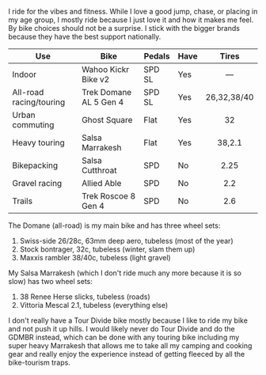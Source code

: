 I ride for the vibes and fitness. While I love a good jump, chase, or placing in my age group, I mostly ride because I just love it and how it makes me feel. By bike choices should not be a surprise. I stick with the bigger brands because they have the best support nationally.

| Use                     | Bike                   | Pedals | Have |    Tires    |
| ----------------------- | ---------------------- | ------ | ---- | :---------: |
| Indoor                  | Wahoo Kickr Bike v2    | SPD SL | Yes  |      —      |
| All-road racing/touring | Trek Domane AL 5 Gen 4 | SPD SL | Yes  | 26,32,38/40 |
| Urban commuting         | Ghost Square           | Flat   | Yes  |     32      |
| Heavy touring           | Salsa Marrakesh        | Flat   | Yes  |   38,2.1    |
| Bikepacking             | Salsa Cutthroat        | SPD    | No   |    2.25     |
| Gravel racing           | Allied Able            | SPD    | No   |     2.2     |
| Trails                  | Trek Roscoe 8 Gen 4    | SPD    | No   |     2.6     |

The Domane (all-road) is my main bike and has three wheel sets:

1. Swiss-side 26/28c, 63mm deep aero, tubeless (most of the year)
2. Stock bontrager, 32c, tubeless (winter, slam them up)
3. Maxxis rambler 38/40c, tubeless (light gravel)

My Salsa Marrakesh (which I don't ride much any more because it is so slow) has two wheel sets:

1. 38 Renee Herse slicks, tubeless (roads)
2. Vittoria Mescal 2.1, tubeless (everything else)

I don't really have a Tour Divide bike mostly because I like to ride my bike and not push it up hills. I would likely never do Tour Divide and do the GDMBR instead, which can be done with any touring bike including my super heavy Marrakesh that allows me to take all my camping and cooking gear and really enjoy the experience instead of getting fleeced by all the bike-tourism traps.